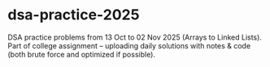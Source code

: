 # dsa-practice-2025
DSA practice problems from 13 Oct to 02 Nov 2025 (Arrays to Linked Lists).   Part of college assignment – uploading daily solutions with notes &amp; code (both brute force and optimized if possible).
